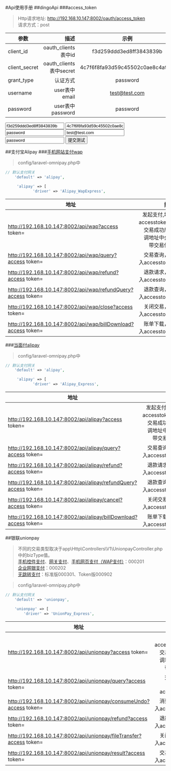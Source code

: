 #Api使用手册
##dingoApi
###access_token
>Http请求地址: http://192.168.10.147:8002/oauth/access_token  
>请求方式：post

| 参数          | 描述                    | 示例                            |  
| --------      | -----:                  | :----:                          |  
| client_id     | oauth_clients表中id     | f3d259ddd3ed8ff3843839b         |  
| client_secret | oauth_clients表中secret | 4c7f6f8fa93d59c45502c0ae8c4a95b |  
| grant_type    | 认证方式                | password                        |  
| username      | user表中email           | test@test.com                   |  
| password      | user表中password        | password                        |  

<form action="http://192.168.10.147:8002/oauth/access_token" method="post">
    <input type="text" name="client_id" value="f3d259ddd3ed8ff3843839b">
    <input type="text" name="client_secret" value="4c7f6f8fa93d59c45502c0ae8c4a95b">
    <input type="text" name="grant_type" value="password">
    <input type="text" name="username" value="test@test.com">
    <input type="text" name="password" value="password">
    <input type="submit" value="提交测试" />
</form>

##支付宝Alipay
###[手机网站支付wap](https://doc.open.alipay.com/docs/doc.htm?spm=a219a.7629140.0.0.oZ2neQ&treeId=193&articleId=105287&docType=1)
>config/laravel-omnipay.php中  

```php
// 默认支付网关
    'default' => 'alipay',

     'alipay' => [
            'driver' => 'Alipay_WapExpress',
```

| 地址                                                          | 描述                                                         |
| --------                                                      | -----:                                                       |
| http://192.168.10.147:8002/api/wap?access token=              | 发起支付,填入accesstoken，交易成功后回调地址中会附带交易信息 |
| http://192.168.10.147:8002/api/wap/query?access token=        | 交易查询，填入accesstoken                                    |
| http://192.168.10.147:8002/api/wap/refund?access token=       | 退款请求，填入accesstoken                                    |
| http://192.168.10.147:8002/api/wap/refundQuery?access token=  | 退款查询，填入accesstoken                                    |
| http://192.168.10.147:8002/api/wap/close?access token=        | 关闭交易，填入accesstoken                                    |
| http://192.168.10.147:8002/api/wap/billDownload?access token= | 账单下载，填入accesstoken                                  |

###[当面付alipay](https://doc.open.alipay.com/docs/doc.htm?spm=a219a.7629140.0.0.tVs2QN&treeId=193&articleId=105203&docType=1)
>config/laravel-omnipay.php中 

```php
// 默认支付网关
    'default' => 'alipay',

     'alipay' => [
            'driver' => 'Alipay_Express',
```

| 地址                                                          | 描述                                                         |
| --------                                                      | -----:                                                       |
| http://192.168.10.147:8002/api/alipay?access token=              | 发起支付,填入accesstoken，交易成功后回调地址中会附带交易信息 |
| http://192.168.10.147:8002/api/alipay/query?access token=        | 交易查询，填入accesstoken                                    |
| http://192.168.10.147:8002/api/alipay/refund?access token=       | 退款请求，填入accesstoken                                    |
| http://192.168.10.147:8002/api/alipay/refundQuery?access token=  | 退款查询，填入accesstoken                                    |
| http://192.168.10.147:8002/api/alipay/cancel?access token=        | 关闭交易，填入accesstoken                                    |
| http://192.168.10.147:8002/api/alipay/billDownload?access token= | 账单下载，填入accesstoken                                  |

##银联unionpay
>不同的交易类型取决于app\Http\Controllers\V1\UnionpayController.php中的bizType值。  
[手机控件支付](https://open.unionpay.com/ajweb/product/detail?id=3)、[网关支付](https://open.unionpay.com/ajweb/product/detail?id=1)、[手机网页支付（WAP支付）](https://open.unionpay.com/ajweb/product/detail?id=66)：000201  
[企业网银支付](https://open.unionpay.com/ajweb/product/detail?id=65)：000202  
[无跳转支付](https://open.unionpay.com/ajweb/product/detail?id=2)：标准版000301、Token版000902   

>config/laravel-omnipay.php中 

```php
// 默认支付网关
    'default' => 'unionpay',

    'unionpay' => [
        'driver' => 'UnionPay_Express',
```

| 地址                                                          | 描述                                                         |
| --------                                                      | -----:                                                       |
| http://192.168.10.147:8002/api/unionpay?access token=              | 消费,填入accesstoken，交易成功后回调地址中会附带交易信息 |
| http://192.168.10.147:8002/api/unionpay/query?access token=        | 交易状态查询，填入accesstoken                                    |
| http://192.168.10.147:8002/api/unionpay/consumeUndo?access token=       | 消费撤销，填入accesstoken                                    |
| http://192.168.10.147:8002/api/unionpay/refund?access token=  | 退款查询，填入accesstoken                                    |
| http://192.168.10.147:8002/api/unionpay/fileTransfer?access token=        | 关闭交易，填入accesstoken                                    |
| http://192.168.10.147:8002/api/unionpay/result?access token= | 交易结果，填入accesstoken                                  |